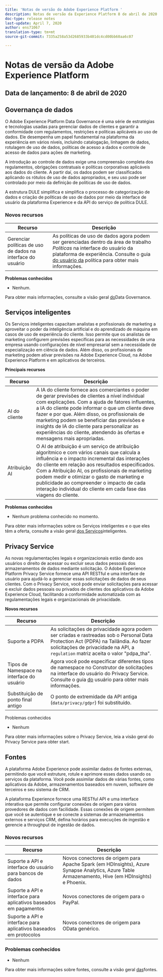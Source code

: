 ```yaml
---
title: 'Notas de versão do Adobe Experience Platform '
description: Notas de versão da Experience Platform 8 de abril de 2020
doc-type: release notes
last-update: April 7, 2020
author: ens71067
translation-type: tm+mt
source-git-commit: 7335a258a53d2685933b401dc4cd00bb60aa6c07

---
```



# Notas de versão da Adobe Experience Platform

## Data de lançamento: 8 de abril de 2020

## Governança de dados

O Adobe Experience Platform Data Governance é uma série de estratégias e tecnologias usadas para gerenciar dados de clientes e garantir a conformidade com regulamentos, restrições e políticas aplicáveis ao uso de dados. Ele desempenha um papel fundamental na plataforma da experiência em vários níveis, incluindo catalogação, linhagem de dados, rotulagem de uso de dados, políticas de acesso a dados e controle de acesso de dados para ações de marketing.

A introdução ao controle de dados exige uma compreensão completa dos regulamentos, obrigações contratuais e políticas corporativas aplicáveis aos dados do cliente. A partir daí, os dados podem ser classificados aplicando os rótulos de uso de dados apropriados, e seu uso pode ser controlado por meio da definição de políticas de uso de dados.

A estrutura DULE simplifica e simplifica o processo de categorização de dados e criação de políticas de uso de dados por meio da interface de usuário da plataforma Experience e da API do serviço de política DULE.

### Novos recursos

| Recurso | Descrição |
| -----------| ---------- |
| Gerenciar políticas de uso de dados na interface do usuário | As políticas de uso de dados agora podem ser gerenciadas dentro da área de trabalho _Políticas_ na interface do usuário da plataforma de experiência. Consulte o guia [do usuário da](../../data-governance/policies/user-guide.md) política para obter mais informações. |

**Problemas conhecidos**

* Nenhum.

Para obter mais informações, consulte a visão geral [do](../../data-governance/home.md)Data Governance.

## Serviços inteligentes

Os Serviços inteligentes capacitam analistas e profissionais de marketing a aproveitar o poder da inteligência artificial e do aprendizado de máquina em casos de uso de experiência do cliente. Isso permite que os analistas de marketing configurem previsões específicas para as necessidades de uma empresa usando configurações de nível empresarial sem a necessidade de especialização em ciência de dados. Além disso, os profissionais de marketing podem ativar previsões na Adobe Experience Cloud, na Adobe Experience Platform e em aplicativos de terceiros.

**Principais recursos**

| Recurso | Descrição |
|---|---|
| AI do cliente | A IA do cliente fornece aos comerciantes o poder de gerar previsões de clientes a nível individual com explicações. Com a ajuda de fatores influentes, a IA do cliente pode informar o que um cliente deve fazer e por que. Além disso, os profissionais de marketing podem se beneficiar das previsões e insights de IA do cliente para personalizar as experiências do cliente, atendendo às ofertas e mensagens mais apropriadas. |
| Atribuição AI | O AI de atribuição é um serviço de atribuição algorítmico e com vários canais que calcula a influência e o impacto incremental das interações do cliente em relação aos resultados especificados. Com a Atribuição AI, os profissionais de marketing podem medir e otimizar o gasto de marketing e publicidade ao compreender o impacto de cada interação individual do cliente em cada fase das viagens do cliente. |

**Problemas conhecidos**

* Nenhum problema conhecido no momento.

Para obter mais informações sobre os Serviços inteligentes e o que eles têm a oferta, consulte a visão geral [dos Serviços](../../intelligent-services/home.md)inteligentes.

## Privacy Service

As novas regulamentações legais e organizacionais estão dando aos usuários o direito de acessar ou excluir seus dados pessoais dos armazenamentos de dados mediante solicitação. O Adobe Experience Platform Privacy Service fornece uma API RESTful e uma interface de usuário para ajudá-lo a gerenciar essas solicitações de dados de seus clientes. Com o Privacy Service, você pode enviar solicitações para acessar e excluir dados pessoais ou privados de clientes dos aplicativos da Adobe Experience Cloud, facilitando a conformidade automatizada com as regulamentações legais e organizacionais de privacidade.

**Novos recursos**

| Recurso | Descrição |
| --- | --- |
| Suporte a PDPA | As solicitações de privacidade agora podem ser criadas e rastreadas sob o Personal Data Protection Act (PDPA) na Tailândia. Ao fazer solicitações de privacidade na API, a `regulation` matriz aceita o valor &quot;pdpa_tha&quot;. |
| Tipos de Namespace na interface do usuário | Agora você pode especificar diferentes tipos de namespace no Construtor de solicitações na interface do usuário do Privacy Service. Consulte o guia [do](../../privacy-service/ui/user-guide.md) usuário para obter mais informações. |
| Substituição de ponto final antigo | O ponto de extremidade da API antiga (`data/privacy/gdpr`) foi substituído. |

Problemas conhecidos

* Nenhum

Para obter mais informações sobre o Privacy Service, leia a visão geral [](../../privacy-service/home.md)do Privacy Service para obter start.

## Fontes

A plataforma Adobe Experience pode assimilar dados de fontes externas, permitindo que você estruture, rotule e aprimore esses dados usando os serviços da plataforma. Você pode assimilar dados de várias fontes, como aplicativos da Adobe, armazenamentos baseados em nuvem, software de terceiros e seu sistema de CRM.

A plataforma Experience fornece uma RESTful API e uma interface interativa que permite configurar conexões de origem para vários provedores de dados com facilidade. Essas conexões de origem permitem que você se autentique e se conecte a sistemas de armazenamentos externos e serviços CRM, defina horários para execuções de ingestão e gerencie a throughput de ingestão de dados.

### Novos recursos

| Recurso | Descrição |
| ------- | ----------- |
| Suporte a API e interface do usuário para bancos de dados | Novos conectores de origem para Apache Spark (em HDInsights), Azure Synapse Analytics, Azure Table Armazenamento, Hive (em HDInsights) e Phoenix. |
| Suporte a API e interface para aplicativos baseados em pagamentos | Novos conectores de origem para o PayPal. |
| Suporte a API e interface para aplicativos baseados em protocolos | Novos conectores de origem para OData genérico. |

### Problemas conhecidos

* Nenhum

Para obter mais informações sobre fontes, consulte a visão geral [das](../../source-connectors/home.md)fontes.
